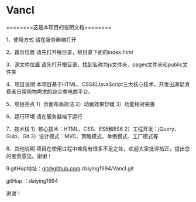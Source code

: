 # Vancl


========这是本项目的说明文档========

1、使用方式
请在服务器端打开

2、首页位置
请先打开根目录，根目录下面的index.html

3、源文件位置
请先打开根目录，找到名称为js文件夹、pages文件夹和public文件夹

4、项目说明
本项目基于HTML、CSS和JavaScript三大核心技术，开发出满足消费者日常购物需求的综合类电商平台。

5、项目亮点
1）页面布局简洁
2）动画效果舒缓
3）功能相对完善

6、运行环境
请在服务器端下运行

7、技术栈
1）核心技术：HTML、CSS、ES5和ES6
2）工程开发：jQuery、Gulp、Git
3）设计模式：MVC、策略模式、单例模式、工厂模式等

8、其他说明
项目在使用过程中难免有很多不足之处，欢迎大家批评指正，提出您的宝贵意见。谢谢！

9.gitHup地址：git@github.com:daiying1994/Vancl.git

gitHup ：daiying1994

谢谢！
